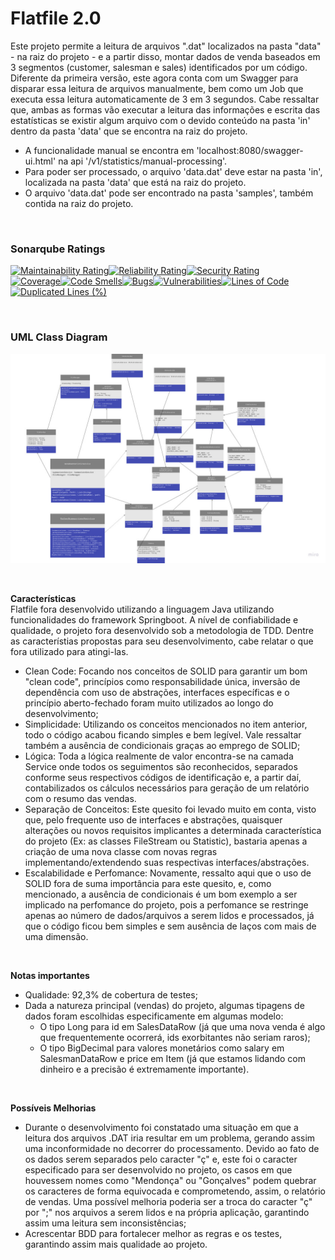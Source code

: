 # Flatfile 2.0

Este projeto permite a leitura de arquivos ".dat" localizados na pasta "data" - na raiz do projeto - e a partir disso, montar dados de venda baseados em 3 segmentos (customer, salesman e sales) identificados por um código.
Diferente da primeira versão, este agora conta com um Swagger para disparar essa leitura de arquivos manualmente, bem como um Job que executa essa leitura automaticamente de 3 em 3 segundos. Cabe ressaltar que, ambas as formas vão executar a leitura das informações e escrita das estatísticas se existir algum arquivo com o devido conteúdo na pasta 'in' dentro da pasta 'data' que se encontra na raiz do projeto.
- A funcionalidade manual se encontra em 'localhost:8080/swagger-ui.html' na api '/v1/statistics/manual-processing'.
- Para poder ser processado, o arquivo 'data.dat' deve estar na pasta 'in', localizada na pasta 'data' que está na raiz do projeto.
- O arquivo 'data.dat' pode ser encontrado na pasta 'samples', também contida na raiz do projeto.

<br/>

### Sonarqube Ratings
[![Maintainability Rating](https://sonarcloud.io/api/project_badges/measure?project=renanlopesluis_flatfile2&metric=sqale_rating)](https://sonarcloud.io/dashboard?id=renanlopesluis_flatfile2)[![Reliability Rating](https://sonarcloud.io/api/project_badges/measure?project=renanlopesluis_flatfile2&metric=reliability_rating)](https://sonarcloud.io/dashboard?id=renanlopesluis_flatfile2)[![Security Rating](https://sonarcloud.io/api/project_badges/measure?project=renanlopesluis_flatfile2&metric=security_rating)](https://sonarcloud.io/dashboard?id=renanlopesluis_flatfile2)
<br/>
[![Coverage](https://sonarcloud.io/api/project_badges/measure?project=renanlopesluis_flatfile2&metric=coverage)](https://sonarcloud.io/dashboard?id=renanlopesluis_flatfile2)[![Code Smells](https://sonarcloud.io/api/project_badges/measure?project=renanlopesluis_flatfile2&metric=code_smells)](https://sonarcloud.io/dashboard?id=renanlopesluis_flatfile2)[![Bugs](https://sonarcloud.io/api/project_badges/measure?project=renanlopesluis_flatfile2&metric=bugs)](https://sonarcloud.io/dashboard?id=renanlopesluis_flatfile2)[![Vulnerabilities](https://sonarcloud.io/api/project_badges/measure?project=renanlopesluis_flatfile2&metric=vulnerabilities)](https://sonarcloud.io/dashboard?id=renanlopesluis_flatfile2)[![Lines of Code](https://sonarcloud.io/api/project_badges/measure?project=renanlopesluis_flatfile2&metric=ncloc)](https://sonarcloud.io/dashboard?id=renanlopesluis_flatfile2)[![Duplicated Lines (%)](https://sonarcloud.io/api/project_badges/measure?project=renanlopesluis_flatfile2&metric=duplicated_lines_density)](https://sonarcloud.io/dashboard?id=renanlopesluis_flatfile2)

<br/>

### UML Class Diagram
![alt text](https://github.com/renanlopesluis/flatfile2/blob/master/UML%20Diagram.jpg)

<br/>

**Características**
<br/>
Flatfile fora desenvolvido utilizando a linguagem Java utilizando funcionalidades do framework Springboot. A nível de confiabilidade e qualidade, o projeto fora desenvolvido sob a metodologia de TDD. Dentre as característias propostas para seu desenvolvimento, cabe relatar o que fora utilizado para atingi-las.
<br/>
- Clean Code: Focando nos conceitos de SOLID para garantir um bom "clean code", princípios como responsabilidade única, inversão de dependência com uso de abstrações, interfaces específicas e o princípio aberto-fechado foram muito utilizados ao longo do desenvolvimento;
- Simplicidade: Utilizando os conceitos mencionados no item anterior, todo o código acabou ficando simples e bem legível. Vale ressaltar também a ausência de condicionais graças ao emprego de SOLID;
- Lógica: Toda a lógica realmente de valor encontra-se na camada Service onde todos os seguimentos são reconhecidos, separados conforme seus respectivos códigos de identificação e, a partir daí, contabilizados os cálculos necessários para geração de um relatório com o resumo das vendas.
- Separação de Conceitos: Este quesito foi levado muito em conta, visto que, pelo frequente uso de interfaces e abstrações, quaisquer alterações ou novos requisitos implicantes a determinada característica do projeto (Ex: as classes FileStream ou Statistic), bastaria apenas a criação de uma nova classe com novas regras implementando/extendendo suas respectivas interfaces/abstrações.
- Escalabilidade e Perfomance: Novamente, ressalto aqui que o uso de SOLID fora de suma importância para este quesito, e, como mencionado, a ausência de condicionais é um bom exemplo a ser implicado na perfomance do projeto, pois a perfomance se restringe apenas ao número de dados/arquivos a serem lidos e processados, já que o código ficou bem simples e sem ausência de laços com mais de uma dimensão.
<br/>

**Notas importantes**
- Qualidade: 92,3% de cobertura de testes;
- Dada a natureza principal (vendas) do projeto, algumas tipagens de dados foram escolhidas especificamente em algumas modelo:
  - O tipo Long para id em SalesDataRow (já que uma nova venda é algo que frequentemente ocorrerá, ids exorbitantes não seriam raros);
  - O tipo BigDecimal para valores monetários como salary em SalesmanDataRow e price em Item (já que estamos lidando com dinheiro e a precisão é extremamente importante).
<br/>

**Possíveis Melhorias**
- Durante o desenvolvimento foi constatado uma situação em que a leitura dos arquivos .DAT iria resultar em um problema, gerando assim uma inconformidade no decorrer do processamento. Devido ao fato de os dados serem separados pelo caracter "ç" e, este foi o caracter especificado para ser desenvolvido no projeto, os casos em que houvessem nomes como "Mendonça" ou "Gonçalves" podem quebrar os caracteres de forma equivocada e comprometendo, assim, o relatório de vendas. Uma possível melhoria poderia ser a troca do caracter "ç" por ";" nos arquivos a serem lidos e na própria aplicação, garantindo assim uma leitura sem inconsistências;
- Acrescentar BDD para fortalecer melhor as regras e os testes, garantindo assim mais qualidade ao projeto.

